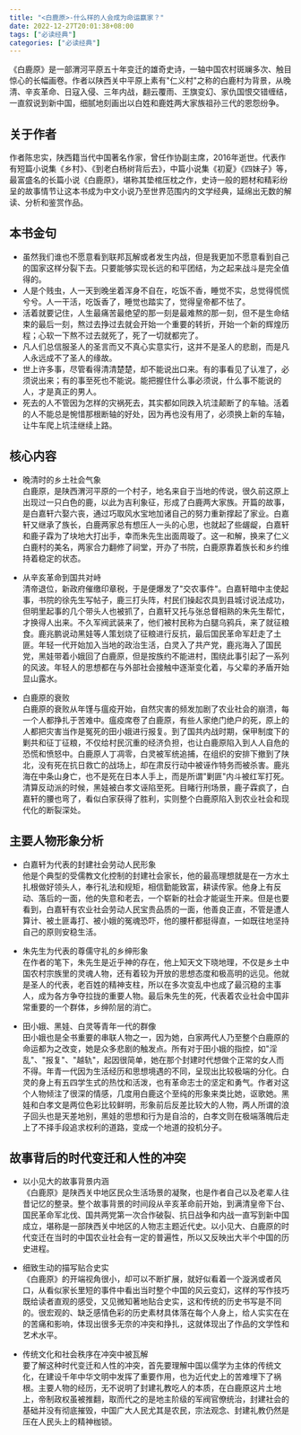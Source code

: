 ```yaml
---
title: "<白鹿原>-什么样的人会成为命运赢家？"
date: 2022-12-27T20:01:38+08:00
tags: ["必读经典"]
categories: ["必读经典"]
---
```

 
《白鹿原》是一部渭河平原五十年变迁的雄奇史诗，一轴中国农村斑斓多次、触目惊心的长幅画卷。作者以陕西关中平原上素有"仁义村"之称的白鹿村为背景，从晚清、辛亥革命、日寇入侵、三年内战，翻云覆雨、王旗变幻、家仇国恨交错缠结，一直叙说到新中国，细腻地刻画出以白姓和鹿姓两大家族祖孙三代的恩怨纷争。

## 关于作者  
作者陈忠实，陕西籍当代中国著名作家，曾任作协副主席，2016年逝世。代表作有短篇小说集《乡村》、《到老白杨树背后去》，中篇小说集《初夏》《四妹子》等，最富盛名的长篇小说《白鹿原》，堪称其垫棺压枕之作，史诗一般的题材和精彩纷呈的故事情节让这本书成为中文小说乃至世界范围内的文学经典，延绵出无数的解读、分析和鉴赏作品。

## 本书金句  
* 虽然我们谁也不愿意看到联邦瓦解或者发生内战，但是我更加不愿意看到自己的国家这样分裂下去。只要能够实现长远的和平团结，为之起来战斗是完全值得的。
* 人是个贱虫，人一天到晚坐着浑身不自在，吃饭不香，睡觉不实，总觉得慌慌兮兮。人一干活，吃饭香了，睡觉也踏实了，觉得皇帝都不怯了。
* 活着就要记住，人生最痛苦最绝望的那一刻是最难熬的那一刻，但不是生命结束的最后一刻，熬过去挣过去就会开始一个重要的转折，开始一个新的辉煌历程；心软一下熬不过去就死了，死了一切就都完了。
* 凡人们总信服圣人的圣言而又不真心实意实行，这并不是圣人的悲剧，而是凡人永远成不了圣人的缘故。
* 世上许多事，尽管看得清清楚楚，却不能说出口来。有的事看见了认准了，必须说出来；有的事至死也不能说。能把握住什么事必须说，什么事不能说的人，才是真正的男人。
* 死去的人不管因为怎样的灾祸死去，其实都如同跌入坑洼颠断了的车轴。活着的人不能总是惋惜那根断轴的好处，因为再也没有用了，必须换上新的车轴，让牛车爬上坑洼继续上路。

## 核心内容  
* 晚清时的乡土社会气象  
白鹿原，是陕西渭河平原的一个村子，地名来自于当地的传说，很久前这原上出现过一只白色的鹿，以此为吉利象征，形成了白鹿两大家族。开篇的故事，是白嘉轩六娶六丧，通过巧取风水宝地加诸自己的努力重新撑起了家业。白嘉轩又继承了族长，白鹿两家总有想压人一头的心思，也就起了些龌龊，白嘉轩和鹿子霖为了块地大打出手，幸而朱先生出面周璇了。这一和解，换来了仁义白鹿村的美名，两家合力翻修了祠堂，开办了书院，白鹿原靠着族长和乡约维持着稳定的状态。

* 从辛亥革命到国共对峙  
清帝退位，新政府催缴印章税，于是便爆发了"交农事件"。白嘉轩暗中主使起事，书院的徐先生写帖子，鹿三打头阵，村民们操起农具到县城讨说法成功，但明里起事的几个带头人也被抓了，白嘉轩又托与张总督相熟的朱先生帮忙，才换得人出来。不久军阀武装来了，他们被村民称为白腿乌鸦兵，来了就征粮食。鹿兆鹏说动黑娃等人策划烧了征粮进行反抗，最后国民革命军赶走了土匪。年轻一代开始加入当地的政治生活，白灵入了共产党，鹿兆海入了国民党，黑娃带着小娥回了白鹿原，但是按族约不能进村，围绕此事引起了一系列的风波。年轻人的思想都在与外部社会接触中逐渐变化着，与父辈的矛盾开始显山露水。

* 白鹿原的衰败  
白鹿原的衰败从年馑与瘟疫开始，自然灾害的频发加剧了农业社会的崩溃，每一个人都挣扎于苦难中。瘟疫席卷了白鹿原，有些人家绝门绝户的死，原上的人都把灾害当作是冤死的田小娥进行报复。到了国共内战时期，保甲制度下的剿共和征丁征粮，不仅给村民沉重的经济负担，也让白鹿原陷入到人人自危的恐慌和愤怒中。白鹿原人丁凋零，白灵被军统追捕，在组织的安排下撤到了陕北，没有死在抗日救亡的战场上，却在肃反行动中被诬作特务而被杀害。鹿兆海在中条山身亡，也不是死在日本人手上，而是所谓"剿匪"内斗被红军打死。清算反动派的时候，黑娃被白孝文诬陷至死。目睹行刑场景，鹿子霖疯了，白嘉轩的腰也弯了，看似白家获得了胜利，实则整个白鹿原陷入到农业社会和现代化的断裂深处。

## 主要人物形象分析  
* 白嘉轩为代表的封建社会劳动人民形象  
他是个典型的受儒教文化控制的封建社会家长，他的最高理想就是在一方水土扎根做好领头人，奉行礼法和规矩，相信勤能致富，耕读传家。他身上有反动、落后的一面，他的失意和老去，一个崭新的社会才能诞生开来。但是也要看到，白嘉轩有农业社会劳动人民宝贵品质的一面，他善良正直，不管是遭人算计、被土匪毒打、被小娥的冤魂恐吓，他的腰杆都挺得直，一如既往地坚持自己的原则安稳生活。

* 朱先生为代表的尊儒守礼的乡绅形象  
在作者的笔下，朱先生是近乎神的存在，他上知天文下晓地理，不仅是乡土中国农村宗族里的灵魂人物，还有着较为开放的思想态度和极高明的远见。他就是圣人的代表，老百姓的精神支柱，所以在多次变乱中也成了最沉稳的主事人，成为各方争夺拉拢的重要人物。最后朱先生的死，代表着农业社会中国非常重要的一个群体，乡绅阶层的消亡。

* 田小娥、黑娃、白灵等青年一代的群像  
田小娥也是全书重要的串联人物之一，因为她，白家两代人乃至整个白鹿原的命运都为之改变，她是众多悲剧的触发点。所有对于田小娥的指控，如"淫乱"、"报复"、"越轨"，起因很简单，她在那个封建时代想做个正常的女人而不得。年青一代因为生活经历和思想境遇的不同，呈现出比较极端的分化。白灵的身上有五四学生式的热忱和活泼，也有革命志士的坚定和勇气。作者对这个人物倾注了很深的情感，几度用白鹿这个至纯的形象来类比她，讴歌她。黑娃和白孝文是两位色彩比较鲜明，形象前后反差比较大的人物，两人所谓的浪子回头也是天差地别，黑娃的思想和行为是自洽的，白孝文则在极端落魄后走上了不择手段追求权利的道路，变成一个地道的投机分子。

## 故事背后的时代变迁和人性的冲突

* 以小见大的故事背景内涵  
《白鹿原》是陕西关中地区民众生活场景的凝聚，也是作者自己以及老辈人往昔记忆的整录。整个故事背景的时间段从辛亥革命前开始，到满清皇帝下台、国民革命军北伐、国共两党第一次合作破裂、抗日战争和内战一直写到新中国成立，堪称是一部陕西关中地区的人物志主题近代史。以小见大、白鹿原的时代变迁在当时的中国农业社会有一定的普遍性，所以又反映出大半个中国的历史进程。

* 细致生动的描写贴合史实  
《白鹿原》的开端视角很小，却可以不断扩展，就好似看着一个漩涡或者风口，从看似家长里短的事件中看出当时整个中国的风云变幻，这样的写作技巧既给读者直观的感受，又见微知著地贴合史实，这和传统的历史书写是不同的。很宏观的、缺乏感情色彩的历史素材具体落在每个人身上，给人实实在在的苦痛和影响，体现出很多无奈的冲突和挣扎，这就体现出了作品的文学性和艺术水平。

* 传统文化和社会秩序在冲突中被瓦解  
要了解这种时代变迁和人性的冲突，首先要理解中国以儒学为主体的传统文化，在建设千年中华文明中发挥了重要作用，也为近代史上的苦难埋下了祸根。主要人物的经历，无不说明了封建礼教吃人的本质，在白鹿原这片土地上，帝制政权虽被推翻，取而代之的是地主阶级的军阀官僚统治，封建社会的基础并没有彻底摧毁，中国广大人民尤其是农民，宗法观念、封建礼教仍然是压在人民头上的精神枷锁。
